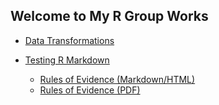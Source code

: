 ## Welcome to My R Group Works

* [Data Transformations](https://curtiks.github.io/RGroup/DataTransformations/DataTransformations.nb.html)

* [Testing R Markdown](https://curtiks.github.io/RGroup/mdtest/RulesOfEvidence.md)
  + [Rules of Evidence (Markdown/HTML)](https://curtiks.github.io/RGroup/mdtest/RulesOfEvidence.html)
  + [Rules of Evidence (PDF)](https://curtiks.github.io/RGroup/mdtest/RulesOfEvidencePDF.pdf)
